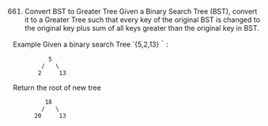 661. Convert BST to Greater Tree
Given a Binary Search Tree (BST), convert it to a Greater Tree such that every key of the original BST is changed to the original key plus sum of all keys greater than the original key in BST.

Example
Given a binary search Tree `{5,2,13}｀:

              5
            /   \
           2     13
Return the root of new tree

             18
            /   \
          20     13
